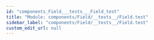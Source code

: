 ```yaml
---
id: "components_Field___tests___Field_test"
title: "Module: components/Field/__tests__/Field.test"
sidebar_label: "components/Field/__tests__/Field.test"
custom_edit_url: null
---
```


